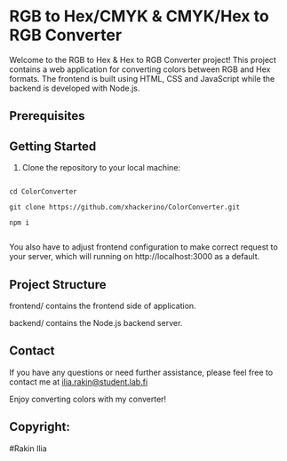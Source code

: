 # RGB to Hex/CMYK & CMYK/Hex to RGB Converter

Welcome to the RGB to Hex & Hex to RGB Converter project! This project contains a web application for converting colors between RGB and Hex formats. The frontend is built using HTML, CSS and JavaScript while the backend is developed with Node.js.
## Prerequisites

## Getting Started

1. Clone the repository to your local machine:

 ```
 
 cd ColorConverter

 git clone https://github.com/xhackerino/ColorConverter.git

 npm i 

 
 ```
You also have to adjust frontend configuration to make correct request to your server, which will running on http://localhost:3000 as a default.



## Project Structure

frontend/ contains the frontend side of application.

backend/ contains the Node.js backend server.


## Contact
If you have any questions or need further assistance, please feel free to contact me at <a href="mailto:ilia.rakin@student.lab.fi">ilia.rakin@student.lab.fi</a>

Enjoy converting colors with my converter!

## Copyright: 
#Rakin Ilia

